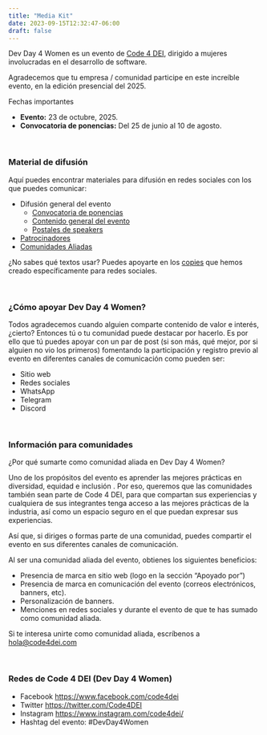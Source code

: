 ```yaml
---
title: "Media Kit"
date: 2023-09-15T12:32:47-06:00
draft: false
---
```


Dev Day 4 Women es un evento de <a href="https://code4dei.com/" target="_blank">Code 4 DEI</a>, dirigido a mujeres involucradas en el desarrollo de software.

Agradecemos que tu empresa / comunidad participe en este increíble evento, en la edición presencial del 2025.

Fechas importantes

* **Evento:**  23 de octubre, 2025.
* **Convocatoria de ponencias:** Del 25 de junio al 10 de agosto.

<br>

### Material de difusión

Aquí puedes encontrar materiales para difusión en redes sociales con los que puedes comunicar:

* Difusión general del evento
  - <a href="https://drive.google.com/drive/folders/15kET1DNPtOpScTbqp7Lh28VaYWLglzjm" target="_blank">Convocatoria de ponencias</a>
  - <a href="https://drive.google.com/drive/folders/1seeH7nm3EJSQDpj3Oxz6HJnd2Itmezrm" target="_blank">Contenido general del evento</a>
  - <a href="https://drive.google.com/drive/folders/1SKLklQaWO_GT5FB7kuADkfS4b8suPL5G" target="_blank">Postales de speakers</a>
* <a href="https://drive.google.com/drive/folders/1s519mChhJ2VP2QobF_FlH9aVlNu-gMpM" target="_blank">Patrocinadores</a>
* <a href="https://drive.google.com/drive/folders/1bfn0Ely3UY0ozi9CdWQfxWJjIjHbvjtM" target="_blank">Comunidades Aliadas</a>

¿No sabes qué textos usar? Puedes apoyarte en los <a href="https://docs.google.com/document/d/18UjQtWfj7EaoyWiI5fhLqyQssSLcg5DH7cQU5Sw8788/edit?tab=t.0#heading=h.wxa9ttakr7ox" target="_blank">copies</a> que hemos creado específicamente para redes sociales.

<br>

### ¿Cómo apoyar Dev Day 4 Women?

Todos agradecemos cuando alguien comparte contenido de valor e interés, ¿cierto? Entonces tú o tu comunidad puede destacar por hacerlo.
Es por ello que tú puedes apoyar con un par de post (si son más, qué mejor, por si alguien no vio los primeros) fomentando la participación y registro previo al evento en diferentes canales de comunicación como pueden ser:

* Sitio web
* Redes sociales
* WhatsApp
* Telegram
* Discord

<br>

### Información para comunidades

¿Por qué sumarte como comunidad aliada en Dev Day 4 Women?

Uno de los propósitos del evento es aprender las mejores prácticas en diversidad, equidad e inclusión . Por eso, queremos que las comunidades también sean parte de Code 4 DEI, para que compartan sus experiencias y cualquiera de sus integrantes tenga acceso a las mejores prácticas de la industria, así como un espacio seguro en el que puedan expresar sus experiencias.

Así que, si diriges o formas parte de una comunidad, puedes compartir el evento en sus diferentes canales de comunicación.

Al ser una comunidad aliada del evento, obtienes los siguientes beneficios:

* Presencia de marca en sitio web (logo en la sección “Apoyado por”)
* Presencia de marca en comunicación del evento (correos electrónicos, banners, etc).
* Personalización de banners.
* Menciones en redes sociales y durante el evento de que te has sumado como comunidad aliada.

Si te interesa unirte como comunidad aliada, escríbenos a hola@code4dei.com 

<br>

### Redes de Code 4 DEI (Dev Day 4 Women)

* Facebook https://www.facebook.com/code4dei
* Twitter https://twitter.com/Code4DEI
* Instagram https://www.instagram.com/code4dei/
* Hashtag del evento: #DevDay4Women

